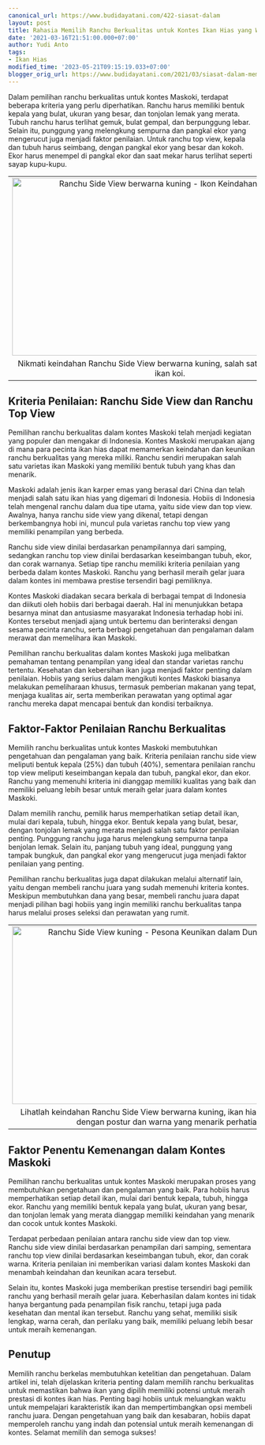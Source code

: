 ```yaml
---
canonical_url: https://www.budidayatani.com/422-siasat-dalam
layout: post
title: Rahasia Memilih Ranchu Berkualitas untuk Kontes Ikan Hias yang Wajib Anda Ketahui
date: '2021-03-16T21:51:00.000+07:00'
author: Yudi Anto
tags:
- Ikan Hias
modified_time: '2023-05-21T09:15:19.033+07:00'
blogger_orig_url: https://www.budidayatani.com/2021/03/siasat-dalam-memilih-ranchu-berkelas.html
---
```


<p>Dalam pemilihan ranchu berkualitas untuk kontes Maskoki, terdapat beberapa kriteria yang perlu diperhatikan. Ranchu harus memiliki bentuk kepala yang bulat, ukuran yang besar, dan tonjolan lemak yang merata. Tubuh ranchu harus terlihat gemuk, bulat gempal, dan berpunggung lebar. Selain itu, punggung yang melengkung sempurna dan pangkal ekor yang mengerucut juga menjadi faktor penilaian. Untuk ranchu top view, kepala dan tubuh harus seimbang, dengan pangkal ekor yang besar dan kokoh. Ekor harus menempel di pangkal ekor dan saat mekar harus terlihat seperti sayap kupu-kupu.</p><table align="center" cellpadding="0" cellspacing="0" class="tr-caption-container" style="margin-left: auto; margin-right: auto;"><tbody><tr><td style="text-align: center;"><a href="https://blogger.googleusercontent.com/img/b/R29vZ2xl/AVvXsEiIIVVTlxDhOoWGMhmJN3DYtvNSFq0qtV0USG8StAOnjgQ_2xxhSV3GxPrdsnsuvnukOeMyCsJQDImugGGgA_hJpOs7gD5uhaq8IExF9G1eDN4DYZmkAj8QxKalE0v1uYS1wtfzHX7M_Q_Y56xA_edID81IEXmpklnu9uwlzysoHq_WGx4n5fpudChuYA/s2133/Ranchu%20Side%20View.jpg" imageanchor="1" style="margin-left: auto; margin-right: auto;"><img alt="Ranchu Side View berwarna kuning - Ikon Keindahan Ikan Koi" border="0" data-original-height="1200" data-original-width="2133" height="360" src="https://blogger.googleusercontent.com/img/b/R29vZ2xl/AVvXsEiIIVVTlxDhOoWGMhmJN3DYtvNSFq0qtV0USG8StAOnjgQ_2xxhSV3GxPrdsnsuvnukOeMyCsJQDImugGGgA_hJpOs7gD5uhaq8IExF9G1eDN4DYZmkAj8QxKalE0v1uYS1wtfzHX7M_Q_Y56xA_edID81IEXmpklnu9uwlzysoHq_WGx4n5fpudChuYA/w640-h360/Ranchu%20Side%20View.jpg" title="Pesona Ranchu Side View kuning yang Memesona" width="640" /></a></td></tr><tr><td class="tr-caption" style="text-align: center;">Nikmati keindahan Ranchu Side View berwarna kuning, salah satu varietas eksotis ikan koi.</td></tr></tbody></table><h2>Kriteria Penilaian: Ranchu Side View dan Ranchu Top View</h2><p>Pemilihan ranchu berkualitas dalam kontes Maskoki telah menjadi kegiatan yang populer dan mengakar di Indonesia. Kontes Maskoki merupakan ajang di mana para pecinta ikan hias dapat memamerkan keindahan dan keunikan ranchu berkualitas yang mereka miliki. Ranchu sendiri merupakan salah satu varietas ikan Maskoki yang memiliki bentuk tubuh yang khas dan menarik.</p><p>Maskoki adalah jenis ikan karper emas yang berasal dari China dan telah menjadi salah satu ikan hias yang digemari di Indonesia. Hobiis di Indonesia telah mengenal ranchu dalam dua tipe utama, yaitu side view dan top view. Awalnya, hanya ranchu side view yang dikenal, tetapi dengan berkembangnya hobi ini, muncul pula varietas ranchu top view yang memiliki penampilan yang berbeda.</p><p>Ranchu side view dinilai berdasarkan penampilannya dari samping, sedangkan ranchu top view dinilai berdasarkan keseimbangan tubuh, ekor, dan corak warnanya. Setiap tipe ranchu memiliki kriteria penilaian yang berbeda dalam kontes Maskoki. Ranchu yang berhasil meraih gelar juara dalam kontes ini membawa prestise tersendiri bagi pemiliknya.</p><p>Kontes Maskoki diadakan secara berkala di berbagai tempat di Indonesia dan diikuti oleh hobiis dari berbagai daerah. Hal ini menunjukkan betapa besarnya minat dan antusiasme masyarakat Indonesia terhadap hobi ini. Kontes tersebut menjadi ajang untuk bertemu dan berinteraksi dengan sesama pecinta ranchu, serta berbagi pengetahuan dan pengalaman dalam merawat dan memelihara ikan Maskoki.</p><p>Pemilihan ranchu berkualitas dalam kontes Maskoki juga melibatkan pemahaman tentang penampilan yang ideal dan standar varietas ranchu tertentu. Kesehatan dan kebersihan ikan juga menjadi faktor penting dalam penilaian. Hobiis yang serius dalam mengikuti kontes Maskoki biasanya melakukan pemeliharaan khusus, termasuk pemberian makanan yang tepat, menjaga kualitas air, serta memberikan perawatan yang optimal agar ranchu mereka dapat mencapai bentuk dan kondisi terbaiknya.</p><h2>Faktor-Faktor Penilaian Ranchu Berkualitas</h2><p>Memilih ranchu berkualitas untuk kontes Maskoki membutuhkan pengetahuan dan pengalaman yang baik. Kriteria penilaian ranchu side view meliputi bentuk kepala (25%) dan tubuh (40%), sementara penilaian ranchu top view meliputi keseimbangan kepala dan tubuh, pangkal ekor, dan ekor. Ranchu yang memenuhi kriteria ini dianggap memiliki kualitas yang baik dan memiliki peluang lebih besar untuk meraih gelar juara dalam kontes Maskoki.</p><p>Dalam memilih ranchu, pemilik harus memperhatikan setiap detail ikan, mulai dari kepala, tubuh, hingga ekor. Bentuk kepala yang bulat, besar, dengan tonjolan lemak yang merata menjadi salah satu faktor penilaian penting. Punggung ranchu juga harus melengkung sempurna tanpa benjolan lemak. Selain itu, panjang tubuh yang ideal, punggung yang tampak bungkuk, dan pangkal ekor yang mengerucut juga menjadi faktor penilaian yang penting.</p><p>Pemilihan ranchu berkualitas juga dapat dilakukan melalui alternatif lain, yaitu dengan membeli ranchu juara yang sudah memenuhi kriteria kontes. Meskipun membutuhkan dana yang besar, membeli ranchu juara dapat menjadi pilihan bagi hobiis yang ingin memiliki ranchu berkualitas tanpa harus melalui proses seleksi dan perawatan yang rumit.</p><table align="center" cellpadding="0" cellspacing="0" class="tr-caption-container" style="margin-left: auto; margin-right: auto;"><tbody><tr><td style="text-align: center;"><a href="https://blogger.googleusercontent.com/img/b/R29vZ2xl/AVvXsEg_sCYDsnKGrFo0cDUaxJn4w0QTD4d2K34I0FWAxdtWAx0iJsUbcbatOCMbjcqahQj28_KFg-RrqyLVd0s_nova8gcydwDjxXf0yKEItHI2sWyB231aK-htatc28TtVjydjCHFZhsq4vNRxqanuh752uFoHzk9MlgEN1fV1AsYkeWtLKrBgJdDtibbMAg/s2133/Rahasia%20Memilih%20Ranchu%20Berkualitas%20untuk%20Kontes%20Ikan%20Hias%20yang%20Wajib%20Anda%20Ketahui1.jpg" imageanchor="1" style="margin-left: auto; margin-right: auto;"><img alt="Ranchu Side View kuning - Pesona Keunikan dalam Dunia Ikan Hias" border="0" data-original-height="1200" data-original-width="2133" height="360" src="https://blogger.googleusercontent.com/img/b/R29vZ2xl/AVvXsEg_sCYDsnKGrFo0cDUaxJn4w0QTD4d2K34I0FWAxdtWAx0iJsUbcbatOCMbjcqahQj28_KFg-RrqyLVd0s_nova8gcydwDjxXf0yKEItHI2sWyB231aK-htatc28TtVjydjCHFZhsq4vNRxqanuh752uFoHzk9MlgEN1fV1AsYkeWtLKrBgJdDtibbMAg/w640-h360/Rahasia%20Memilih%20Ranchu%20Berkualitas%20untuk%20Kontes%20Ikan%20Hias%20yang%20Wajib%20Anda%20Ketahui1.jpg" title="Ranchu Side View Kuning: Keindahan Ikan Hias dengan Pandangan Samping" width="640" /></a></td></tr><tr><td class="tr-caption" style="text-align: center;">Lihatlah keindahan Ranchu Side View berwarna kuning, ikan hias yang memukau dengan postur dan warna yang menarik perhatian.</td></tr></tbody></table><h2>Faktor Penentu Kemenangan dalam Kontes Maskoki</h2><p>Pemilihan ranchu berkualitas untuk kontes Maskoki merupakan proses yang membutuhkan pengetahuan dan pengalaman yang baik. Para hobiis harus memperhatikan setiap detail ikan, mulai dari bentuk kepala, tubuh, hingga ekor. Ranchu yang memiliki bentuk kepala yang bulat, ukuran yang besar, dan tonjolan lemak yang merata dianggap memiliki keindahan yang menarik dan cocok untuk kontes Maskoki.</p><p>Terdapat perbedaan penilaian antara ranchu side view dan top view. Ranchu side view dinilai berdasarkan penampilan dari samping, sementara ranchu top view dinilai berdasarkan keseimbangan tubuh, ekor, dan corak warna. Kriteria penilaian ini memberikan variasi dalam kontes Maskoki dan menambah keindahan dan keunikan acara tersebut.</p><p>Selain itu, kontes Maskoki juga memberikan prestise tersendiri bagi pemilik ranchu yang berhasil meraih gelar juara. Keberhasilan dalam kontes ini tidak hanya bergantung pada penampilan fisik ranchu, tetapi juga pada kesehatan dan mental ikan tersebut. Ranchu yang sehat, memiliki sisik lengkap, warna cerah, dan perilaku yang baik, memiliki peluang lebih besar untuk meraih kemenangan.</p><h2>Penutup</h2><p>Memilih ranchu berkelas membutuhkan ketelitian dan pengetahuan. Dalam artikel ini, telah dijelaskan kriteria penting dalam memilih ranchu berkualitas untuk memastikan bahwa ikan yang dipilih memiliki potensi untuk meraih prestasi di kontes ikan hias. Penting bagi hobiis untuk meluangkan waktu untuk mempelajari karakteristik ikan dan mempertimbangkan opsi membeli ranchu juara. Dengan pengetahuan yang baik dan kesabaran, hobiis dapat memperoleh ranchu yang indah dan potensial untuk meraih kemenangan di kontes. Selamat memilih dan semoga sukses!</p>